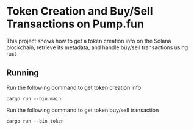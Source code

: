 # Token Creation and Buy/Sell Transactions on Pump.fun

This project shows how to get a token creation info on the Solana blockchain, retrieve its metadata, and handle buy/sell transactions using rust

## Running

Run the following command to get token creation info

```
cargo run --bin main
```

Run the following command to get token buy/sell transaction

```
cargo run --bin token
```

